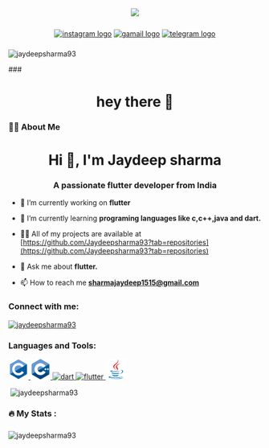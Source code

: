 <div align="center">
  <img height="150" src="https://camo.githubusercontent.com/62da68eb62b1e5f175f7d1f0191dd89a653d7908feb22d37d4a0ab07365d6791/68747470733a2f2f6d656469612e67697068792e636f6d2f6d656469612f4d3967624264396e6244724f5475314d71782f67697068792e676966"  />
</div>

###

<div align="center">
<a href="https://instagram.com/jaydeepsharma93?utm_source=qr&igshid=ZDc4ODBmNjlmNQ%3D%3D"><img src="https://img.shields.io/static/v1?message=Instagram&logo=instagram&label=&color=0077B5&logoColor=white&labelColor=&style=for-the-badge" height="25" alt="instagram logo"  /></a>
 <a href="https://sharmajaydeep1515@gmail.com"> <img src="https://img.shields.io/static/v1?message=Gmail&logo=gmail&label=&color=FF0000&logoColor=white&labelColor=&style=for-the-badge" height="25" alt="gamail logo"  /></a>
 <a href="https://telegram.org/dl"> <img src="https://img.shields.io/static/v1?message=Telegram&logo=telegram&label=&color=1DA1F2&logoColor=white&labelColor=&style=for-the-badge" height="25" alt="telegram logo"  /></a>
</div>

###
<div align="center">
<p align="left"> <img src="https://komarev.com/ghpvc/?username=jaydeepsharma93&label=Profile%20views&color=0e75b6&style=flat" alt="jaydeepsharma93" /> </p>
</div>
###

<h1 align="center">hey there 👋</h1>

###

<h3 align="left">👩‍💻  About Me</h3>

###

<h1 align="center">Hi 👋, I'm Jaydeep sharma</h1>
<h3 align="center">A passionate flutter developer from India</h3>

- 🔭 I’m currently working on **flutter**

- 🌱 I’m currently learning **programing languages like c,c++,java and dart.**

- 👨‍💻 All of my projects are available at [https://github.com/Jaydeepsharma93?tab=repositories](https://github.com/Jaydeepsharma93?tab=repositories)

- 💬 Ask me about **flutter.**

- 📫 How to reach me **sharmajaydeep1515@gmail.com**

<h3 align="left">Connect with me:</h3>
<p align="left">
<a href="https://instagram.com/jaydeepsharma93" target="blank"><img align="center" src="https://raw.githubusercontent.com/rahuldkjain/github-profile-readme-generator/master/src/images/icons/Social/instagram.svg" alt="jaydeepsharma93" height="30" width="40" /></a>
</p>

<h3 align="left">Languages and Tools:</h3>
<p align="left"> <a href="https://www.cprogramming.com/" target="_blank" rel="noreferrer"> <img src="https://raw.githubusercontent.com/devicons/devicon/master/icons/c/c-original.svg" alt="c" width="40" height="40"/> </a> <a href="https://www.w3schools.com/cpp/" target="_blank" rel="noreferrer"> <img src="https://raw.githubusercontent.com/devicons/devicon/master/icons/cplusplus/cplusplus-original.svg" alt="cplusplus" width="40" height="40"/> </a> <a href="https://dart.dev" target="_blank" rel="noreferrer"> <img src="https://www.vectorlogo.zone/logos/dartlang/dartlang-icon.svg" alt="dart" width="40" height="40"/> </a> <a href="https://flutter.dev" target="_blank" rel="noreferrer"> <img src="https://www.vectorlogo.zone/logos/flutterio/flutterio-icon.svg" alt="flutter" width="40" height="40"/> </a> <a href="https://www.java.com" target="_blank" rel="noreferrer"> <img src="https://raw.githubusercontent.com/devicons/devicon/master/icons/java/java-original.svg" alt="java" width="40" height="40"/> </a> </p>

<p>&nbsp;<img align="center" src="https://github-readme-stats.vercel.app/api?username=jaydeepsharma93&show_icons=true&locale=en" alt="jaydeepsharma93" /></p>

###

<h3 align="left">🔥   My Stats :</h3>

###

<p><img align="center" src="https://github-readme-streak-stats.herokuapp.com/?user=jaydeepsharma93&" alt="jaydeepsharma93" /></p>

